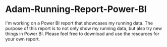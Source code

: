 # Adam-Running-Report-Power-BI
I'm working on a Power BI report that showcases my running data. The purpose of this report is to not only show my running data, but also try new things in Power BI. Please feel free to download and use the resources for your own report. 
